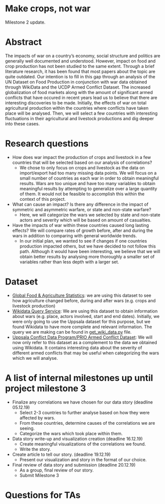 # Make crops, not war

Milestone 2 update.

# Abstract

The impacts of war on a country’s economy, social structure and politics are generally well documented and understood. However, impact on food and crop production has not been studied to the same extent. Through a brief literature research, it has been found that most papers about the topic are quite outdated. Our intention is to fill in this gap through an analysis of the UN Dataset on Food Production in conjunction with war data obtained through WikiData and the UCDP Armed Conflict Dataset. The increased globalization of food markets along with the amount of significant armed conflicts that have occured in recent years lead us to believe that there are interesting discoveries to be made. Initially, the effects of war on total agricultural production within the countries where conflicts have taken place will be analysed. Then, we will select a few countries with interesting fluctuations in their agricultural and livestock productions and dig deeper into these cases.

# Research questions

- How does war impact the production of crops and livestock in a few countries that will be selected based on our analysis of correlations? 
    - We chose to only focus on crops and livestock as the data on import/export had too many missing data points. We will focus on a small number of countries as each war in order to obtain meaningful results. Wars are too unique and have too many variables to obtain meaningful results by attempting to generalize over a large quantity of them. It would not be feasible to accomplish this within the context of this project.
- What can cause an impact? Is there any difference in the impact of symmetric and asymmetric warfare, or state and non-state warfare?
   - Here, we will categorize the wars we selected by state and non-state actors and severity which will be based on amount of casualties.
- Have the impacts of war within these countries caused long lasting effects? We will compare rates of growth before, after and during the wars in addition to comparing with general worldwide trends.
    - In our initial plan, we wanted to see if changes if one countries production impacted others, but we have decided to not follow this path. Although it would have been interesting, we believe that we will obtain better results by analysing more thoroughly a smaller set of variables rather than less depth with a larger set.

# Dataset

- [Global Food & Agriculture Statistics](https://www.kaggle.com/unitednations/global-food-agriculture-statistics): we are using this dataset to see how agriculture changed before, during and after wars (e.g. crops and livestock production)
- [Wikidata Query Service](https://query.wikidata.org/): We are using this dataset to obtain information about wars (e.g. place, actors involved, start and end dates). Initially, we were only going to use the Uppsala dataset for this purpose, but we found Wikidata to have more complete and relevant information. The query we are making can be found in [get_wiki_data.py](src/get_wiki_data.py) file.
- [Uppsala Conflict Data Program/PRIO Armed Conflict Dataset](https://ucdp.uu.se/): We will now only refer to this dataset as a complement to the data we obtained using Wikidata. It contains interesting data about the severity of different armed conflicts that may be useful when categorizing the wars which we will analyse.

# A list of internal milestones up until project milestone 3

- Finalize any correlations we have chosen for our data story (deadline 05.12.19)
    - Select 2-3 countries to further analyse based on how they were affected by wars.
    - From these countries, determine causes of the correlations we are seeing.
    - Categorize the wars which took place within them.    
- Data story write-up and visualization creation (deadline 16.12.19)
    - Create meaningful visualizations of the correlations we found.
    - Write the story.
- Create article to tell our story. (deadline 19.12.19)
    - Present our visualization and story in the format of our choice.
- Final review of data story and submission (deadline 20.12.19)
    - As a group, final review of our story.
    - Submit Milestone 3

# Questions for TAs

